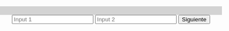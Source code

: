 <!DOCTYPE html>
<html lang="es">
<head>
    <meta charset="UTF-8">
    <meta name="viewport" content="width=device-width, initial-scale=1.0">
    <title>Formulario</title>
    <style>
        body, html {
            margin: 0;
            padding: 0;
            height: 100%;
            font-family: Arial, sans-serif;
        }
        .container {
            display: flex;
            flex-direction: column;
            height: 100vh;
            justify-content: center;
            align-items: center;
        }
        #progress-bar {
            width: 100%;
            background-color: lightgray;
        }
        #progress {
            width: 0%;
            height: 20px;
            background-color: green;
        }
        .hidden {
            display: none;
        }
    </style>
</head>
<body>

<div class="container">
    <div id="progress-bar">
        <div id="progress"></div>
    </div>
    <form id="form">
        <div id="step1">
            <input type="text" name="input1" placeholder="Input 1" required>
            <input type="text" name="input2" placeholder="Input 2" required>
            <button type="button" onclick="nextStep()">Siguiente</button>
        </div>
        <div id="step2" class="hidden">
            <input type="text" name="input3" placeholder="Input 3" required>
            <input type="text" name="input4" placeholder="Input 4" required>
            <button type="button" onclick="nextStep()">Siguiente</button>
        </div>
        <!-- Repite esto para los siguientes pasos -->
        <div id="step8" class="hidden">
            <input type="text" name="input15" placeholder="Input 15" required>
            <input type="text" name="input16" placeholder="Input 16" required>
            <button type="submit">Enviar</button>
        </div>
    </form>
</div>

<script>
    let currentStep = 1;
    const totalSteps = 8;

    function nextStep() {
        document.getElementById(`step${currentStep}`).classList.add('hidden');
        currentStep++;
        const progress = (currentStep - 1) / totalSteps * 100;
        document.getElementById('progress').style.width = `${progress}%`;
        document.getElementById(`step${currentStep}`).classList.remove('hidden');
    }
</script>

</body>
</html>


<?php
if ($_SERVER["REQUEST_METHOD"] == "POST") {
    // Procesa los datos del formulario
    $inputs = $_POST;
    $to = "tucorreo@example.com";
    $subject = "Datos del formulario";
    $message = "";
    
    foreach ($inputs as $key => $value) {
        $message .= "$key: $value\n";
    }
    
    // Envia el correo
    mail($to, $subject, $message);
    
    // Redirecciona o muestra un mensaje de éxito
    // header("Location: formulario_enviado.php");
    echo "¡Formulario enviado con éxito!";
    exit();
}
?>